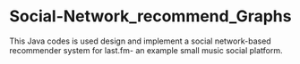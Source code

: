 # Social-Network_recommend_Graphs
This Java codes is used design and implement a social network-based recommender system for last.fm- an example small music social platform.

